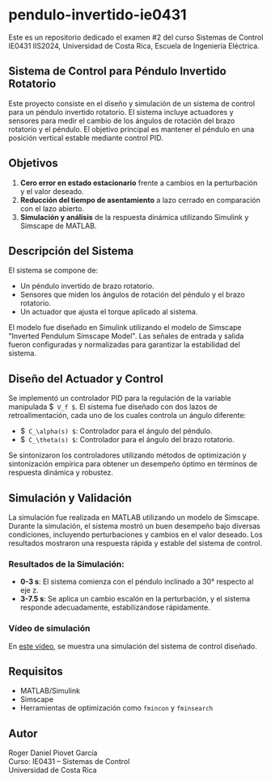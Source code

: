 # pendulo-invertido-ie0431

Este es un repositorio dedicado el examen #2 del curso Sistemas de Control IE0431 IIS2024, Universidad de Costa Rica, Escuela de Ingeniería Eléctrica. 

## Sistema de Control para Péndulo Invertido Rotatorio

Este proyecto consiste en el diseño y simulación de un sistema de control para un péndulo invertido rotatorio. El sistema incluye actuadores y sensores para medir el cambio de los ángulos de rotación del brazo rotatorio y el péndulo. El objetivo principal es mantener el péndulo en una posición vertical estable mediante control PID.

## Objetivos

1. **Cero error en estado estacionario** frente a cambios en la perturbación y el valor deseado.
2. **Reducción del tiempo de asentamiento** a lazo cerrado en comparación con el lazo abierto.
3. **Simulación y análisis** de la respuesta dinámica utilizando Simulink y Simscape de MATLAB.

## Descripción del Sistema

El sistema se compone de:

- Un péndulo invertido de brazo rotatorio.
- Sensores que miden los ángulos de rotación del péndulo y el brazo rotatorio.
- Un actuador que ajusta el torque aplicado al sistema.

El modelo fue diseñado en Simulink utilizando el modelo de Simscape "Inverted Pendulum Simscape Model". Las señales de entrada y salida fueron configuradas y normalizadas para garantizar la estabilidad del sistema.

## Diseño del Actuador y Control

Se implementó un controlador PID para la regulación de la variable manipulada $` V_f $`. El sistema fue diseñado con dos lazos de retroalimentación, cada uno de los cuales controla un ángulo diferente:

- $` C_\alpha(s) $`: Controlador para el ángulo del péndulo.
- $` C_\theta(s) $`: Controlador para el ángulo del brazo rotatorio.

Se sintonizaron los controladores utilizando métodos de optimización y sintonización empírica para obtener un desempeño óptimo en términos de respuesta dinámica y robustez.

## Simulación y Validación

La simulación fue realizada en MATLAB utilizando un modelo de Simscape. Durante la simulación, el sistema mostró un buen desempeño bajo diversas condiciones, incluyendo perturbaciones y cambios en el valor deseado. Los resultados mostraron una respuesta rápida y estable del sistema de control.

### Resultados de la Simulación:

- **0-3 s**: El sistema comienza con el péndulo inclinado a 30° respecto al eje z.
- **3-7.5 s**: Se aplica un cambio escalón en la perturbación, y el sistema responde adecuadamente, estabilizándose rápidamente.

### Vídeo de simulación

En [este vídeo](https://youtu.be/KwJOqnFWYP8), se muestra una simulación del sistema de control diseñado.

## Requisitos

- MATLAB/Simulink
- Simscape
- Herramientas de optimización como `fmincon` y `fminsearch`

## Autor

Roger Daniel Piovet García  
Curso: IE0431 – Sistemas de Control  
Universidad de Costa Rica
